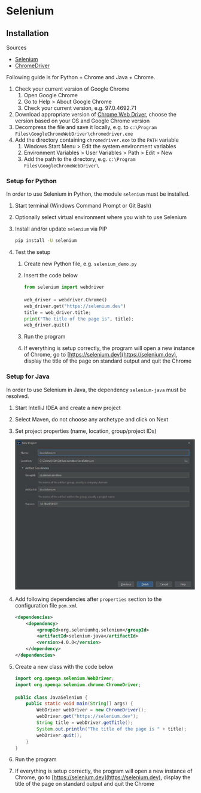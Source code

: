 # Selenium

## Installation

Sources

* [Selenium](https://www.selenium.dev/documentation/)
* [ChromeDriver](https://chromedriver.chromium.org/)

Following guide is for Python + Chrome and Java + Chrome.

1. Check your current version of Google Chrome
    1. Open Google Chrome
    2. Go to Help > About Google Chrome
    3. Check your current version, e.g. 97.0.4692.71
2. Download appropriate version of [Chrome Web Driver](https://chromedriver.storage.googleapis.com/index.html),
    choose the version based on your OS and Google Chrome version
3. Decompress the file and save it locally, e.g. to `c:\Program Files\GoogleChromeWebDriver\chromedriver.exe`
4. Add the directory containing `chromedriver.exe` to the `PATH` variable
    1. Windows Start Menu > Edit the system environment variables
    2. Environment Variables > User Variables > Path > Edit > New
    3. Add the path to the directory, e.g. `c:\Program Files\GoogleChromeWebDriver\`

### Setup for Python

In order to use Selenium in Python, the module `selenium` must be installed.

1. Start terminal (Windows Command Prompt or Git Bash)
2. Optionally select virtual environment where you wish to use Selenium
3. Install and/or update `selenium` via PIP

    ```bash
    pip install -U selenium
    ```

4. Test the setup
    1. Create new Python file, e.g. `selenium_demo.py`
    2. Insert the code below

        ```python
        from selenium import webdriver

        web_driver = webdriver.Chrome()
        web_driver.get("https://selenium.dev")
        title = web_driver.title;
        print("The title of the page is", title);
        web_driver.quit()
        ```

    3. Run the program
    4. If everything is setup correctly, the program will open a new instance of
        Chrome, go to [https://selenium.dev](https://selenium.dev), display the
        title of the page on standard output and quit the Chrome

### Setup for Java

In order to use Selenium in Java, the dependency `selenium-java` must be resolved.

1. Start IntelliJ IDEA and create a new project
2. Select Maven, do not choose any archetype and click on Next
3. Set project properties (name, location, group/project IDs)

    ![IntelliJ IDEA New Project](selenium_idea_new_project.png)

4. Add following dependencies after `properties` section to the configuration file `pom.xml`

    ```xml
    <dependencies>
        <dependency>
            <groupId>org.seleniumhq.selenium</groupId>
            <artifactId>selenium-java</artifactId>
            <version>4.0.0</version>
        </dependency>
    </dependencies>
    ```

5. Create a new class with the code below

    ```java
    import org.openqa.selenium.WebDriver;
    import org.openqa.selenium.chrome.ChromeDriver;

    public class JavaSelenium {
        public static void main(String[] args) {
            WebDriver webDriver = new ChromeDriver();
            webDriver.get("https://selenium.dev");
            String title = webDriver.getTitle();
            System.out.println("The title of the page is " + title);
            webDriver.quit();
        }
    }
    ```

6. Run the program
7. If everything is setup correctly, the program will open a new instance of
    Chrome, go to [https://selenium.dev](https://selenium.dev), display the
    title of the page on standard output and quit the Chrome

